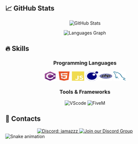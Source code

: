 ## 📈 GitHub Stats

<p align="center">
  <img src="https://github-readme-stats.vercel.app/api?username=jamazzz&show_icons=true&theme=transparent" alt="GitHub Stats">
</p>

<p align="center">
  <img src="https://github-readme-stats.vercel.app/api/top-langs?username=jamazzz&locale=en&hide_title=false&layout=compact&card_width=495&langs_count=5&theme=transparent&hide_border=false" alt="Languages Graph">
</p>



## 🔥 Skills
<!-- Skills: Programming Languages -->
<div align="center">
  <h3>Programming Languages</h3>
  <img src="https://raw.githubusercontent.com/devicons/devicon/master/icons/csharp/csharp-original.svg" alt="C#" height="30" width="40">
  <img src="https://raw.githubusercontent.com/devicons/devicon/master/icons/html5/html5-original.svg" alt="HTML" height="30" width="40">
  <img src="https://raw.githubusercontent.com/devicons/devicon/master/icons/javascript/javascript-plain.svg" alt="JavaScript" height="30" width="40">
  <img src="https://raw.githubusercontent.com/devicons/devicon/master/icons/lua/lua-plain.svg" alt="Lua" height="30" width="40">
  <img src="https://raw.githubusercontent.com/devicons/devicon/master/icons/php/php-original.svg" alt="PHP" height="30" width="40">
  <img src="https://raw.githubusercontent.com/devicons/devicon/master/icons/mysql/mysql-original.svg" alt="SQL" height="30" width="40">
</div>
  
<!-- Skills: Tools & Frameworks -->
<div align="center">
  <h3>Tools & Frameworks</h3>
  <img src="https://cdn.jsdelivr.net/gh/devicons/devicon/icons/vscode/vscode-original.svg" alt="VScode" height="30" width="40">
  <img src="https://img.shields.io/badge/FiveM-F40552.svg?style=for-the-badge&logo=FiveM&logoColor=white" alt="FiveM">
</div>

## 📱 Contacts

<div align="center">
  <a href="https://discord.com/users/your_user_id_here" target="_blank">
    <img src="https://img.shields.io/badge/Discord-jamazzz-7289DA?style=for-the-badge&logo=discord&logoColor=white" alt="Discord: jamazzz">
  </a>
  <a href="https://discord.gg/YhN2wfXt9M" target="_blank">
    <img src="https://img.shields.io/badge/Discord%20Group-Join%20Us-7289DA?style=for-the-badge&logo=discord&logoColor=white" alt="Join our Discord Group">
  </a>
</div>

<img src="https://raw.githubusercontent.com/maurodesouza/jamazzz/output/snake.svg" alt="Snake animation" />
